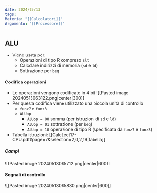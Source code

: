 ```yaml
---
date: 2024/05/13
tags: 
Materia: "[[Calcolatori]]"
Argomento: "[[Processore]]"
---
```

## ALU
- Viene usata per:
	- Operazioni di tipo R compreso `slt`
	- Calcolare indirizzi di memoria (`sd` e `ld`)
	- Sottrazione per `beq`
#### Codifica operazioni
- Le operazioni vengono codificate in 4 bit
![[Pasted image 20240513063122.png|center|300]]
- Per questa codifica viene utilizzato una piccola unità di controllo
	- `funz7` e `funz3`
	- `ALUop`
		- `ALUop = 00` somma (per istruzioni di `sd` e `ld`)
		- `ALUop = 01` sottrazione (per `beq`)
		- `ALUop = 10` operazione di tipo R (specificata da `funz7` e `funz3`)
- Tabella istruzioni: [[CalcLect17-CPU.pdf#page=7&selection=2,0,2,19|tabella]]

##### Campi
![[Pasted image 20240513065712.png|center|600]]
#### Segnali di controllo
![[Pasted image 20240513065830.png|center|600]]
